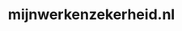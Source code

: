 ---
layout: post
title:  "mijnwerkenzekerheid.nl"
internal_url:  "/dutchgov/mijnwerkenzekerheid.nl.html"
categories: dutchgov
---